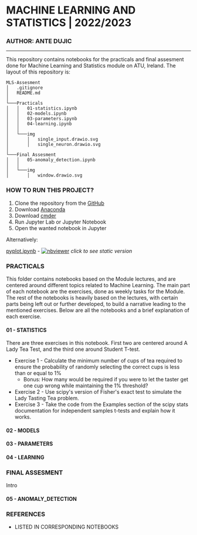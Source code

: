 # MACHINE LEARNING AND STATISTICS | 2022/2023
### AUTHOR: ANTE DUJIC
***

This repository contains notebooks for the practicals and final assesment done for Machine Learning and Statistics module on ATU, Ireland. The layout of this repository is:

```
MLS-Assesment
│   .gitignore
│   README.md                   
│
└───Practicals
│   │   01-statistics.ipynb
│   │   02-models.ipynb
│   │   03-parameters.ipynb
│   │   04-learning.ipynb
│   │   
│   └───img                     
│       │   single_input.drawio.svg
│       │   single_neuron.drawio.svg
│   
└───Final Assesment
│   │   05-anomaly_detection.ipynb
│   │   
│   └───img                     
│       │   window.drawio.svg
```


### HOW TO RUN THIS PROJECT?

1. Clone the repository from the [GitHub](https://github.com/AnteDujic/MLS-Assessment)
2. Download [Anaconda](https://docs.anaconda.com/anaconda/install/windows/)
3. Download [cmder](https://cmder.net/)
4. Run Jupyter Lab or Jupyter Notebook
5. Open the wanted notebook in Jupyter

Alternatively:

[pyplot.ipynb](#pyplot)
    - [![nbviewer]()]() *click to see static version*
    
    
### PRACTICALS

This folder contains notebooks based on the Module lectures, and are centered around different topics related to Machine Learning. The main part of each notebook are the exercises, done as weekly tasks for the Module. The rest of the notebooks is heavily based on the lectures, with certain parts being left out or further developed, to build a narrative leading to the mentioned exercises. Below are all the notebooks and a brief explanation of each exercise.

#### 01 - STATISTICS

There are three exercises in this notebook. First two are centered around A Lady Tea Test, and the third one around Student T-test.
- Exercise 1 - Calculate the minimum number of cups of tea required to ensure the probability of randomly selecting the correct cups is less than or equal to 1%
    - Bonus: How many would be required if you were to let the taster get one cup wrong while maintaining the 1% threshold?
- Exercise 2 - Use scipy's version of Fisher's exact test to simulate the Lady Tasting Tea problem.
- Exercise 3 - Take the code from the Examples section of the scipy stats documentation for independent samples t-tests and explain how it works.

#### 02 - MODELS

#### 03 - PARAMETERS

#### 04 - LEARNING

### FINAL ASSESMENT

Intro

#### 05 - ANOMALY_DETECTION


### REFERENCES 
- LISTED IN CORRESPONDING NOTEBOOKS